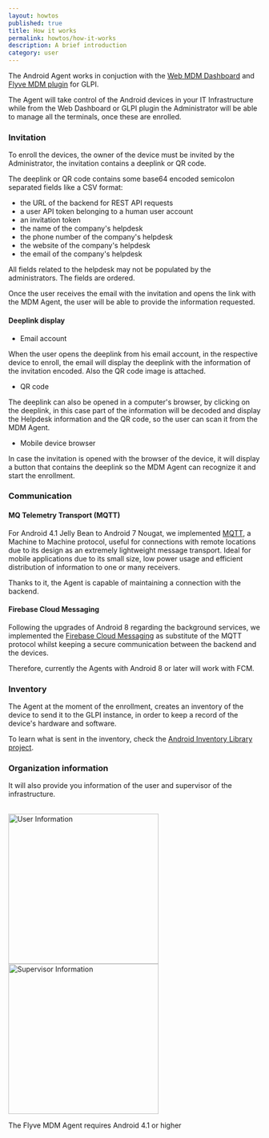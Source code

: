 ```yaml
---
layout: howtos
published: true
title: How it works
permalink: howtos/how-it-works
description: A brief introduction
category: user
---
```


The Android Agent works in conjuction with the [Web MDM Dashboard](http://flyve.org/web-mdm-dashboard/) and [Flyve MDM plugin](http://flyve.org/glpi-plugin/) for GLPI.

The Agent will take control of the Android devices in your IT Infrastructure while from the Web Dashboard or GLPI plugin the Administrator will be able to manage all the terminals, once these are enrolled.

### Invitation

To enroll the devices, the owner of the device must be invited by the Administrator, the invitation contains a deeplink or QR code.

The deeplink or QR code contains some base64 encoded semicolon separated fields like a CSV format:

* the URL of the backend for REST API requests
* a user API token belonging to a human user account
* an invitation token
* the name of the company's helpdesk
* the phone number of the company's helpdesk
* the website of the company's helpdesk
* the email of the company's helpdesk

All fields related to the helpdesk may not be populated by the administrators. The fields are ordered.

Once the user receives the email with the invitation and opens the link with the MDM Agent, the user will be able to provide the information requested.

#### Deeplink display

* Email account

When the user opens the deeplink from his email account, in the respective device to enroll, the email will display the deeplink with the information of the invitation encoded. Also the QR code image is attached.

* QR code

The deeplink can also be opened in a computer's browser, by clicking on the deeplink, in this case part of the information will be decoded and display the Helpdesk information and the QR code, so the user can scan it from the MDM Agent.

* Mobile device browser

In case the invitation is opened with the browser of the device, it will display a button that contains the deeplink so the MDM Agent can recognize it and start the enrollment.

### Communication

#### MQ Telemetry Transport (MQTT)

For Android 4.1 Jelly Bean to Android 7 Nougat, we implemented [MQTT](http://mqtt.org/), a Machine to Machine protocol, useful for connections with remote locations due to its design as an extremely lightweight message transport. Ideal for mobile applications due to its small size, low power usage and efficient distribution of information to one or many receivers.

Thanks to it, the Agent is capable of maintaining a connection with the backend.

#### Firebase Cloud Messaging

Following the upgrades of Android 8 regarding the background services, we implemented the [Firebase Cloud Messaging](https://firebase.google.com/products/cloud-messaging/) as substitute of the MQTT protocol whilst keeping a secure communication between the backend and the devices.

Therefore, currently the Agents with Android 8 or later will work with FCM.

### Inventory

The Agent at the moment of the enrollment, creates an inventory of the device to send it to the GLPI instance, in order to keep a record of the device's hardware and software.

To learn what is sent in the inventory, check the [Android Inventory Library project](http://flyve.org/android-inventory-library/).

### Organization information

It will also provide you information of the user and supervisor of the infrastructure.

<br>

<div>
<img src="{{ 'images/screenshots/user-information.png' | absolute_url }}" alt="User Information" width="300">

<img src="{{ 'images/screenshots/supervisor-information.png' | absolute_url }}" alt="Supervisor Information" width="300">
</div>

The Flyve MDM Agent requires Android 4.1 or higher

